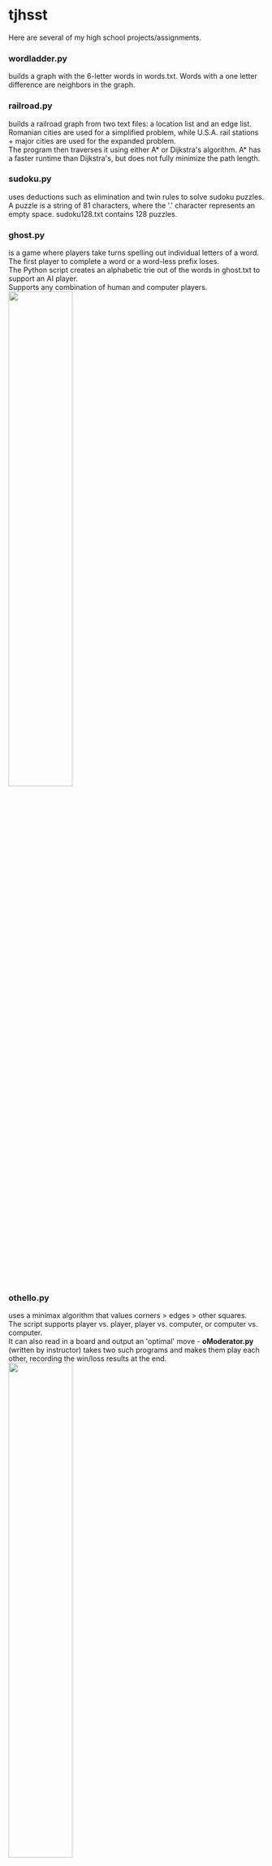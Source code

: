 # tjhsst
  
Here are several of my high school projects/assignments.  
  
### wordladder.py  
builds a graph with the 6-letter words in words.txt. Words with a one letter difference are neighbors in the graph.  
  
### railroad.py  
builds a railroad graph from two text files: a location list and an edge list. Romanian cities are used for a simplified problem, while U.S.A. rail stations + major cities are used for the expanded problem.  
The program then traverses it using either A* or Dijkstra's algorithm. A* has a faster runtime than Dijkstra's, but does not fully minimize the path length.  
  
### sudoku.py  
uses deductions such as elimination and twin rules to solve sudoku puzzles.  
A puzzle is a string of 81 characters, where the '.' character represents an empty space. sudoku128.txt contains 128 puzzles.  
  
### ghost.py  
is a game where players take turns spelling out individual letters of a word.  
The first player to complete a word or a word-less prefix loses.  
The Python script creates an alphabetic trie out of the words in ghost.txt to support an AI player.  
Supports any combination of human and computer players.  
<img src="https://raw.githubusercontent.com/SaltMining/tjhsst/ghost/ghost.png" width="50%">  
  
### othello.py  
uses a minimax algorithm that values corners > edges > other squares.  
The script supports player vs. player, player vs. computer, or computer vs. computer.  
It can also read in a board and output an 'optimal' move - **oModerator.py** (written by instructor) takes two such programs and makes them play each other, recording the win/loss results at the end.  
<img src="https://raw.githubusercontent.com/SaltMining/tjhsst/othello/othello.png" width="50%">  
  
### salesman.py
the Travelling Salesman Problem.
  
**Iterative** - randomly generates a path, then "untangles" it, eliminating all intersections between line segments in the path. After untangling, the program makes local optimizations, which minimizes path length in sets of 4-8 adjacent points.  

**Genetic algorithm** - creates a size N population of untangled paths and measures path fitness inversely with path length. Each generation cycle creates N/2 "children paths" by combining two members of the current population. The least fit N/2 members of the new population are then removed from the set.  

Example of path mid-untangling:  
<img src="https://raw.githubusercontent.com/SaltMining/optimization/master/working path.png" width="50%">  
Untangled path:  
<img src="https://raw.githubusercontent.com/SaltMining/optimization/master/best path.png" width="50%">  
  
### nQueens.py
draws an N-by-N square board with N queens, such that none of them attack each other.  

**Brute force backtracking** - Generates all possible boards one queen at a time and only works off legal permutations (i.e. will eliminate a "solution" that contains a queen in A1 and another in B2, even if the board size is 8).  Returns a list of all possible boards. Time efficiency is n! due to brute force nature.  
**Hill climbing** - Generates a random board and checks single column swaps to reduce # of conflicts. Sometimes, a solution cannot be found due to the starting spot (we reach a 'local minimum'), in which case we generate a new board and restart.
**Genetic algorithm** - Similar to the genetic TSP method. Splices parent boards by copying the front of parent 1 (up to a specified pivot point) and appending the rest of the unused numbers in the order they occur in parent 2. This algorithm's time efficiency is far more reliable than the above two methods at large N.
<img src="https://raw.githubusercontent.com/SaltMining/optimization/master/nqueens30.PNG" width="50%">  
  
### sociallinks.py
analyzes two different social groups:  

Each graph plots # of social connections on the x-axis and number of people with that number of social connections on the y-axis.  
Group one starts with a given population and draws random links between everyone. The plot is given by graphrand.jpg.  
<img src="https://raw.githubusercontent.com/saltmining/sociallinks/master/graphrand.jpg" width="50%">  
Group two starts with a small number of people (a "popular group") who all know each other. We iteratively add new members to the society and give each new member a few social links. The resulting graph is shown by graphiter.jpg.  
<img src="https://raw.githubusercontent.com/saltmining/sociallinks/master/graphiter.jpg" width="50%">  
Note how in graphrand, the graph is shaped more symmetrically, while in graphiter, there are only a few popular people and most people (the new members added later) only have a few connections.
  